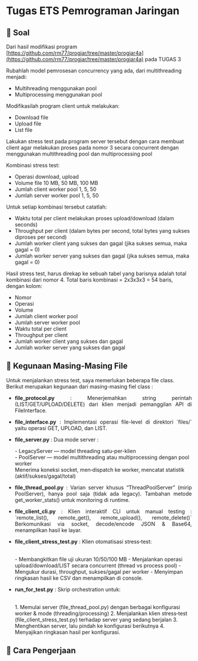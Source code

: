 # Tugas ETS Pemrograman Jaringan
## 🌳 Soal
Dari hasil modifikasi program [https://github.com/rm77/progjar/tree/master/progjar4a](https://github.com/rm77/progjar/tree/master/progjar4a) pada TUGAS 3 <br>

Rubahlah model pemrosesan concurrency yang ada, dari multithreading menjadi: 
  - Multihreading menggunakan pool<br>
  - Multiprocessing menggunakan pool <br>

Modifikasilah program client untuk melakukan:
- Download file
- Upload file
- List file <br>

Lakukan stress test pada program server tersebut dengan cara membuat client agar melakukan proses pada nomor 3 secara concurrent dengan menggunakan multithreading pool dan multiprocessing pool <br>

Kombinasi stress test: <br>
- Operasi download, upload
- Volume file 10 MB, 50 MB, 100 MB
- Jumlah client worker pool 1, 5, 50
- Jumlah server worker pool 1, 5, 50 <br>

Untuk setiap kombinasi tersebut catatlah:
- Waktu total per client melakukan proses upload/download (dalam seconds)
- Throughput per client (dalam bytes per second, total bytes yang sukses diproses per second)
- Jumlah worker client yang sukses dan gagal (jika sukses semua, maka gagal = 0)
- Jumlah worker server yang sukses dan gagal (jika sukses semua, maka gagal = 0) <br>

Hasil stress test, harus direkap ke sebuah tabel yang barisnya adalah total kombinasi dari nomor 4. Total baris kombinasi = 2x3x3x3 = 54 baris, dengan kolom: <br>
- Nomor
- Operasi
- Volume
- Jumlah client worker pool
- Jumlah server worker pool
- Waktu total per client
- Throughput per client
- Jumlah worker client yang sukses dan gagal
- Jumlah worker server yang sukses dan gagal

## 🌳 Kegunaan Masing-Masing File
Untuk menjalankan stress test, saya memerlukan beberapa file class. Berikut merupakan kegunaan dari masing-masing fiel class : 
- <p align="justify"><b>file_protocol.py</b> : Menerjemahkan string perintah (LIST/GET/UPLOAD/DELETE) dari klien menjadi pemanggilan API di FileInterface. </p>
- <p align="justify"><b>file_interface.py</b> : Implementasi operasi file-level di direktori `files/` yaitu operasi GET, UPLOAD, dan LIST.
- <p align="justify"><b>file_server.py</b> : Dua mode server :</p> 
  - LegacyServer — model threading satu-per-klien <br>
  - PoolServer — model multithreading atau multiprocessing dengan pool worker<br>
  Menerima koneksi socket, men‐dispatch ke worker, mencatat statistik (aktif/sukses/gagal/total)</p>
- <p align="justify"><b>file_thread_pool.py</b> : Varian server khusus “ThreadPoolServer” (mirip PoolServer), hanya pool saja (tidak ada legacy). Tambahan metode get_worker_stats() untuk monitoring di runtime.</p>
- <p align="justify"><b>file_client_cli.py</b> : Klien interaktif CLI untuk manual testing : `remote_list(), remote_get(), remote_upload(), remote_delete()` Berkomunikasi via socket, decode/encode JSON & Base64, menampilkan hasil ke layar.</p>
- <p align="justify"><b>file_client_stress_test.py</b> : Klien otomatisasi stress‐test: </p><br>
  - Membangkitkan file uji ukuran 10/50/100 MB
  - Menjalankan operasi upload/download/LIST secara concurrent (thread vs process pool)
  - Mengukur durasi, throughput, sukses/gagal per worker
  - Menyimpan ringkasan hasil ke CSV dan menampilkan di console.
- <p align="justify"><b>run_for_test.py</b> : Skrip orchestration untuk: </p><br>
  1. Memulai server (file_thread_pool.py) dengan berbagai konfigurasi worker & mode (threading/processing)
  2. Menjalankan klien stress‐test (file_client_stress_test.py) terhadap server yang sedang berjalan
  3. Menghentikan server, lalu pindah ke konfigurasi berikutnya
  4. Menyajikan ringkasan hasil per konfigurasi.

## 🌳 Cara Pengerjaan
